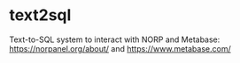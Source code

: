 # text2sql
Text-to-SQL system to interact with NORP and Metabase: https://norpanel.org/about/ and https://www.metabase.com/
